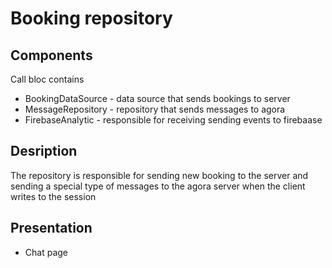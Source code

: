 # Booking repository  

## Components 
Call bloc contains 

+ BookingDataSource - data source that sends bookings to server  
+ MessageRepository - repository that sends messages to agora 
+ FirebaseAnalytic - responsible for receiving sending events to firebaase 


## Desription  
The repository is responsible for sending new booking to the server and sending a special type of messages to the agora server when the client writes to the session

## Presentation 
+ Chat page

